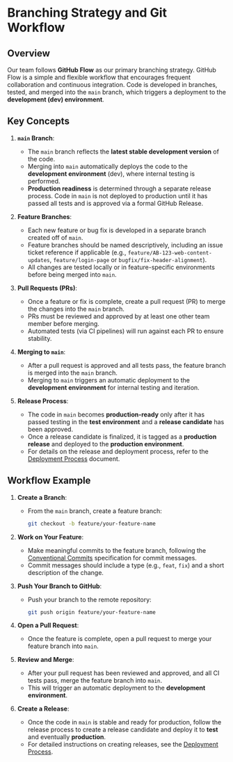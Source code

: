 # Branching Strategy and Git Workflow

## Overview

Our team follows **GitHub Flow** as our primary branching strategy. GitHub Flow is a simple and flexible workflow that encourages frequent collaboration and continuous integration. Code is developed in branches, tested, and merged into the `main` branch, which triggers a deployment to the **development (dev) environment**.

## Key Concepts

1. **`main` Branch**:

   - The `main` branch reflects the **latest stable development version** of the code.
   - Merging into `main` automatically deploys the code to the **development environment** (dev), where internal testing is performed.
   - **Production readiness** is determined through a separate release process. Code in `main` is not deployed to production until it has passed all tests and is approved via a formal GitHub Release.

2. **Feature Branches**:

   - Each new feature or bug fix is developed in a separate branch created off of `main`.
   - Feature branches should be named descriptively, including an issue ticket reference if applicable (e.g., `feature/AB-123-web-content-updates`, `feature/login-page` or `bugfix/fix-header-alignment`).
   - All changes are tested locally or in feature-specific environments before being merged into `main`.

3. **Pull Requests (PRs)**:

   - Once a feature or fix is complete, create a pull request (PR) to merge the changes into the `main` branch.
   - PRs must be reviewed and approved by at least one other team member before merging.
   - Automated tests (via CI pipelines) will run against each PR to ensure stability.

4. **Merging to `main`**:

   - After a pull request is approved and all tests pass, the feature branch is merged into the `main` branch.
   - Merging to `main` triggers an automatic deployment to the **development environment** for internal testing and iteration.

5. **Release Process**:
   - The code in `main` becomes **production-ready** only after it has passed testing in the **test environment** and a **release candidate** has been approved.
   - Once a release candidate is finalized, it is tagged as a **production release** and deployed to the **production environment**.
   - For details on the release and deployment process, refer to the [Deployment Process](../devops-and-automation/deployment-process.md) document.

## Workflow Example

1. **Create a Branch**:

   - From the `main` branch, create a feature branch:
     ```bash
     git checkout -b feature/your-feature-name
     ```

2. **Work on Your Feature**:

   - Make meaningful commits to the feature branch, following the [Conventional Commits](../general-development-practices/coding-standards.md#commit-message-standards-conventional-commits) specification for commit messages.
   - Commit messages should include a type (e.g., `feat`, `fix`) and a short description of the change.

3. **Push Your Branch to GitHub**:

   - Push your branch to the remote repository:
     ```bash
     git push origin feature/your-feature-name
     ```

4. **Open a Pull Request**:

   - Once the feature is complete, open a pull request to merge your feature branch into `main`.

5. **Review and Merge**:

   - After your pull request has been reviewed and approved, and all CI tests pass, merge the feature branch into `main`.
   - This will trigger an automatic deployment to the **development environment**.

6. **Create a Release**:
   - Once the code in `main` is stable and ready for production, follow the release process to create a release candidate and deploy it to **test** and eventually **production**.
   - For detailed instructions on creating releases, see the [Deployment Process](../devops-and-automation/deployment-process.md).
